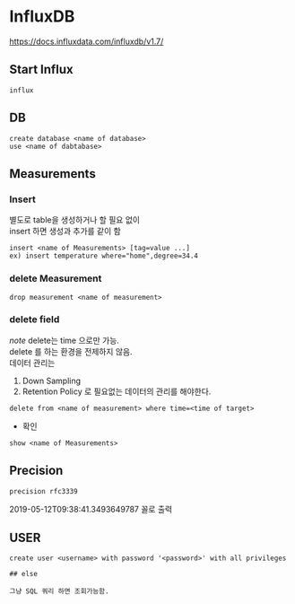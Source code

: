 # InfluxDB
https://docs.influxdata.com/influxdb/v1.7/

## Start Influx

```
influx
```


## DB

```
create database <name of database>
use <name of dabtabase>
```

## Measurements


### Insert 

별도로 table을 생성하거나 할 필요 없이  
insert 하면 생성과 추가를 같이 함

```
insert <name of Measurements> [tag=value ...]
ex) insert temperature where="home",degree=34.4
```

### delete Measurement

```
drop measurement <name of measurement>
```

### delete field

*note* delete는 time 으로만 가능.  
delete 를 하는 환경을 전제하지 않음.  
데이터 관리는  
1. Down Sampling
2. Retention Policy
로 필요없는 데이터의 관리를 해야한다. 

```
delete from <name of measurement> where time=<time of target>
```

+ 확인

```
show <name of Measurements>
```

## Precision

```
precision rfc3339
```
2019-05-12T09:38:41.3493649787 꼴로 출력


## USER

```
create user <username> with password '<password>' with all privileges

## else

그냥 SQL 쿼리 하면 조회가능함.


